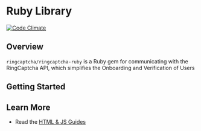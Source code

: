 # Ruby Library

[![Code Climate](https://codeclimate.com/github/densitylabs/ringcaptcha-ruby/badges/gpa.svg)](https://codeclimate.com/github/densitylabs/ringcaptcha-ruby)

## Overview

`ringcaptcha/ringcaptcha-ruby` is a Ruby gem for communicating with the RingCaptcha API, which simplifies the Onboarding and Verification of Users

## Getting Started

## Learn More
- Read the [HTML & JS Guides](https://my.ringcaptcha.com/docs/web)
